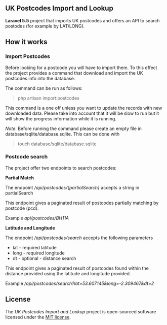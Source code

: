 ## UK Postcodes Import and Lookup

**Laravel 5.5** project that imports UK postcodes and offers an API to search postodes (for example by LAT/LONG).

## How it works

### Import Postcodes

Before looking for a postcode you will have to import them. To this effect the project provides a command that download and import the UK postcodes info into the database.

The command can be run as follows:
>php artisan import:postcodes

This command is a one off unless you want to update the records with new downloaded data. Please take into account that it will be slow to run but it will show the progress information while it is running.

*Note*: Before running the command please create an empty file in database/sqlite/database.sqlite. This can be done with
>touch database/sqlite/database.sqlite

### Postcode search

The project offer two endpoints to search postcodes:

**Partial Match**

The endpoint */api/postcodes/{partialSearch}* accepts a string in partialSearch
 
This endpoint gives a paginated result of postcodes partially matching by postcode (pcd).

Example *api/postcodes/BH11A*


**Latitude and Longitude**

The endpoint */api/postcodes/search* accepts the following parameters
- lat - required latitude
- long - required longitude
- dt - optional - distance search

This endpoint gives a paginated result of postcodes found within the distance provided using the latitude and longitude provided.

Example */api/postcodes/search?lat=53.607145&long=-2.309467&dt=2*

## License

The *UK Postcodes Import and Lookup* project is open-sourced software licensed under the [MIT license](http://opensource.org/licenses/MIT).
